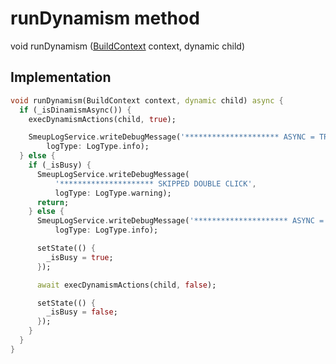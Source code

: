 


# runDynamism method








void runDynamism
([BuildContext](https://api.flutter.dev/flutter/widgets/BuildContext-class.html) context, dynamic child)








## Implementation

```dart
void runDynamism(BuildContext context, dynamic child) async {
  if (_isDinamismAsync()) {
    execDynamismActions(child, true);

    SmeupLogService.writeDebugMessage('********************* ASYNC = TRUE',
        logType: LogType.info);
  } else {
    if (_isBusy) {
      SmeupLogService.writeDebugMessage(
          '********************* SKIPPED DOUBLE CLICK',
          logType: LogType.warning);
      return;
    } else {
      SmeupLogService.writeDebugMessage('********************* ASYNC = FALSE',
          logType: LogType.info);

      setState(() {
        _isBusy = true;
      });

      await execDynamismActions(child, false);

      setState(() {
        _isBusy = false;
      });
    }
  }
}
```







